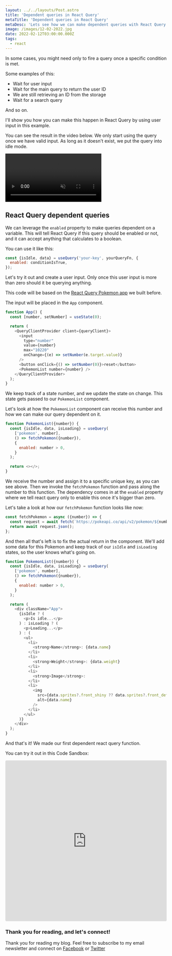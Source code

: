 ```yaml
---
layout: ../../layouts/Post.astro
title: 'Dependent queries in React Query'
metaTitle: 'Dependent queries in React Query'
metaDesc: 'Lets see how we can make dependent queries with React Query'
image: /images/12-02-2022.jpg
date: 2022-02-12T03:00:00.000Z
tags:
  - react
---
```


In some cases, you might need only to fire a query once a specific condition is met.

Some examples of this:

- Wait for user input
- Wait for the main query to return the user ID
- We are still retrieving an ID from the storage
- Wait for a search query

And so on.

I'll show you how you can make this happen in React Query by using user input in this example.

You can see the result in the video below. We only start using the query once we have valid input.
As long as it doesn't exist, we put the query into idle mode.

<!-- ![Dependent queries in React Query](https://cdn.hashnode.com/res/hashnode/image/upload/v1643866043645/0xTgpKRQS.gif) -->
<video autoplay loop muted playsinline>
  <source src="https://res.cloudinary.com/daily-dev-tips/video/upload/v1643866080/dependent_z8ykz4.webm" type="video/webm" />
  <source src="https://res.cloudinary.com/daily-dev-tips/video/upload/v1643866080/dependent_yve5mj.mp4" type="video/mp4" />
</video>

## React Query dependent queries

We can leverage the `enabled` property to make queries dependent on a variable.
This will tell React Query if this query should be enabled or not, and it can accept anything that calculates to a boolean.

You can use it like this:

```js
const {isIdle, data} = useQuery('your-key', yourQueryFn, {
  enabled: conditionIsTrue,
});
```

Let's try it out and create a user input. Only once this user input is more than zero should it be querying anything.

This code will be based on the [React Query Pokemon app](https://daily-dev-tips.com/posts/a-first-look-at-react-query/) we built before.

The input will be placed in the `App` component.

```js
function App() {
  const [number, setNumber] = useState(0);

  return (
    <QueryClientProvider client={queryClient}>
      <input
        type="number"
        value={number}
        max="10220"
        onChange={(e) => setNumber(e.target.value)}
      />
      <button onClick={() => setNumber(0)}>reset</button>
      <PokemonList number={number} />
    </QueryClientProvider>
  );
}
```

We keep track of a state number, and we update the state on change.
This state gets passed to our `PokemonList` component.

Let's look at how the `PokemonList` component can receive this number and how we can make our query dependent on it.

```js
function PokemonList({number}) {
  const {isIdle, data, isLoading} = useQuery(
    ['pokemon', number],
    () => fetchPokemon({number}),
    {
      enabled: number > 0,
    }
  );

  return <></>;
}
```

We receive the number and assign it to a specific unique key, as you can see above.
Then we invoke the `fetchPokemon` function and pass along the number to this function.
The dependency comes in at the `enabled` property where we tell react query only to enable this once it's bigger than zero.

Let's take a look at how our `fetchPokemon` function looks like now:

```js
const fetchPokemon = async ({number}) => {
  const request = await fetch(`https://pokeapi.co/api/v2/pokemon/${number}`);
  return await request.json();
};
```

And then all that's left is to fix the actual return in the component.
We'll add some data for this Pokemon and keep track of our `isIdle` and `isLoading` states, so the user knows what's going on.

```js
function PokemonList({number}) {
  const {isIdle, data, isLoading} = useQuery(
    ['pokemon', number],
    () => fetchPokemon({number}),
    {
      enabled: number > 0,
    }
  );

  return (
    <div className="App">
      {isIdle ? (
        <p>Is idle...</p>
      ) : isLoading ? (
        <p>Loading...</p>
      ) : (
        <ul>
          <li>
            <strong>Name</strong>: {data.name}
          </li>
          <li>
            <strong>Weight</strong>: {data.weight}
          </li>
          <li>
            <strong>Image</strong>:
          </li>
          <li>
            <img
              src={data.sprites?.front_shiny ?? data.sprites?.front_default}
              alt={data.name}
            />
          </li>
        </ul>
      )}
    </div>
  );
}
```

And that's it!
We made our first dependent react query function.

You can try it out in this Code Sandbox:

<iframe src="https://codesandbox.io/embed/pedantic-lalande-s7y35?fontsize=14&hidenavigation=1&theme=dark"
     style="width:100%; height:500px; border:0; border-radius: 4px; overflow:hidden;"
     title="pedantic-lalande-s7y35"
     allow="accelerometer; ambient-light-sensor; camera; encrypted-media; geolocation; gyroscope; hid; microphone; midi; payment; usb; vr; xr-spatial-tracking"
     sandbox="allow-forms allow-modals allow-popups allow-presentation allow-same-origin allow-scripts"
></iframe>

### Thank you for reading, and let's connect!

Thank you for reading my blog. Feel free to subscribe to my email newsletter and connect on [Facebook](https://www.facebook.com/DailyDevTipsBlog) or [Twitter](https://twitter.com/DailyDevTips1)
